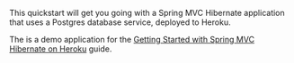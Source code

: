 This quickstart will get you going with a Spring MVC Hibernate application that uses a Postgres database service, deployed to Heroku.

The is a demo application for the [Getting Started with Spring MVC Hibernate on Heroku](https://devcenter.heroku.com/articles/getting-started-with-spring-mvc-hibernate) guide.


